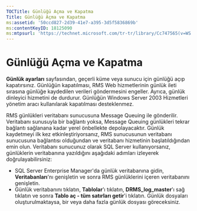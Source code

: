 ```yaml
---
TOCTitle: Günlüğü Açma ve Kapatma
Title: Günlüğü Açma ve Kapatma
ms:assetid: '50ccd827-2d39-41e7-a395-3d5f5836869b'
ms:contentKeyID: 18125090
ms:mtpsurl: 'https://technet.microsoft.com/tr-tr/library/Cc747565(v=WS.10)'
---
```


Günlüğü Açma ve Kapatma
=======================

**Günlük ayarları** sayfasından, geçerli küme veya sunucu için günlüğü açıp kapatırsınız. Günlüğün kapatılması, RMS Web hizmetlerinin günlük ileti sırasına günlüğe kaydedilen verileri göndermesini engeller. Ayrıca, günlük dinleyici hizmetini de durdurur. Günlüğün Windows Server 2003 Hizmetleri yönetim aracı kullanılarak kapatılması desteklenmez.

RMS günlükleri veritabanı sunucusuna Message Queuing ile gönderilir. Veritabanı sunusuyla bir bağlantı yoksa, Message Queuing günlükleri tekrar bağlantı sağlanana kadar yerel önbellekte depolayacaktır. Günlük kaydetmeyi ilk kez etkinleştiriyorsanız, RMS sunucusunun veritabanı sunucusuna bağlantısı olduğundan ve veritabanı hizmetinin başlatıldığından emin olun. Veritabanı sunucunuz olarak SQL Server kullanıyorsanız, günlüklerin veritabanına yazıldığını aşağıdaki adımları izleyerek doğrulayabilirsiniz:

-   SQL Server Enterprise Manager'da günlük veritabanına gidin, **Veritabanları**'nı genişletin ve sonra RMS günlüklerini içeren veritabanını genişletin.
-   Günlük veritabanını tıklatın, **Tablolar**'ı tıklatın, **DRMS\_log\_master**'ı sağ tıklatın ve sonra **Tablo aç - tüm satırları getir**'i tıklatın. Günlük dosyaları oluşturulmaktaysa, bir veya daha fazla günlük dosyası göreceksiniz.
